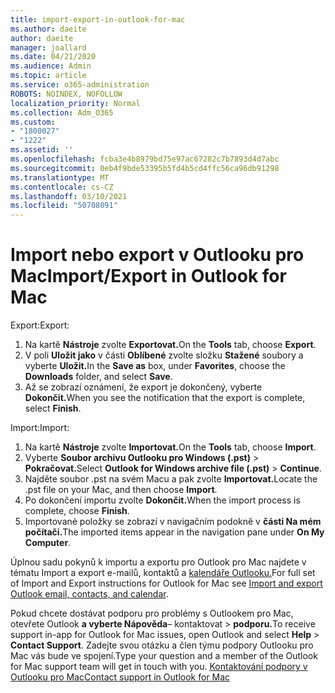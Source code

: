 ```yaml
---
title: import-export-in-outlook-for-mac
ms.author: daeite
author: daeite
manager: joallard
ms.date: 04/21/2020
ms.audience: Admin
ms.topic: article
ms.service: o365-administration
ROBOTS: NOINDEX, NOFOLLOW
localization_priority: Normal
ms.collection: Adm_O365
ms.custom:
- "1800027"
- "1222"
ms.assetid: ''
ms.openlocfilehash: fcba3e4b8979bd75e97ac67282c7b7893d4d7abc
ms.sourcegitcommit: 0eb4f9bde53395b5fd4b5cd4ffc56ca96db91298
ms.translationtype: MT
ms.contentlocale: cs-CZ
ms.lasthandoff: 03/10/2021
ms.locfileid: "50708091"
---
```

# <a name="importexport-in-outlook-for-mac"></a><span data-ttu-id="93312-102">Import nebo export v Outlooku pro Mac</span><span class="sxs-lookup"><span data-stu-id="93312-102">Import/Export in Outlook for Mac</span></span> 

<span data-ttu-id="93312-103">Export:</span><span class="sxs-lookup"><span data-stu-id="93312-103">Export:</span></span>
1. <span data-ttu-id="93312-104">Na kartě **Nástroje** zvolte **Exportovat.**</span><span class="sxs-lookup"><span data-stu-id="93312-104">On the **Tools** tab, choose **Export**.</span></span>
2. <span data-ttu-id="93312-105">V poli **Uložit jako** v části **Oblíbené** zvolte složku **Stažené** soubory a vyberte **Uložit.**</span><span class="sxs-lookup"><span data-stu-id="93312-105">In the **Save as** box, under **Favorites**, choose the **Downloads** folder, and select **Save**.</span></span>
3. <span data-ttu-id="93312-106">Až se zobrazí oznámení, že export je dokončený, vyberte **Dokončit.**</span><span class="sxs-lookup"><span data-stu-id="93312-106">When you see the notification that the export is complete, select **Finish**.</span></span>

<span data-ttu-id="93312-107">Import:</span><span class="sxs-lookup"><span data-stu-id="93312-107">Import:</span></span>
1. <span data-ttu-id="93312-108">Na kartě **Nástroje** zvolte **Importovat.**</span><span class="sxs-lookup"><span data-stu-id="93312-108">On the **Tools** tab, choose **Import**.</span></span>
2. <span data-ttu-id="93312-109">Vyberte **Soubor archivu Outlooku pro Windows (.pst)**  >  **Pokračovat.**</span><span class="sxs-lookup"><span data-stu-id="93312-109">Select **Outlook for Windows archive file (.pst)** > **Continue**.</span></span>
3. <span data-ttu-id="93312-110">Najděte soubor .pst na svém Macu a pak zvolte **Importovat.**</span><span class="sxs-lookup"><span data-stu-id="93312-110">Locate the .pst file on your Mac, and then choose **Import**.</span></span>
4. <span data-ttu-id="93312-111">Po dokončení importu zvolte **Dokončit.**</span><span class="sxs-lookup"><span data-stu-id="93312-111">When the import process is complete, choose **Finish**.</span></span>
5. <span data-ttu-id="93312-112">Importované položky se zobrazí v navigačním podokně v **části Na mém počítači.**</span><span class="sxs-lookup"><span data-stu-id="93312-112">The imported items appear in the navigation pane under **On My Computer**.</span></span>

<span data-ttu-id="93312-113">Úplnou sadu pokynů k importu a exportu pro Outlook pro Mac najdete v tématu Import a export e-mailů, kontaktů a [kalendáře Outlooku.](https://support.office.com/article/92577192-3881-4502-b79d-c3bbada6c8ef#ID0EAACAAA=Mac)</span><span class="sxs-lookup"><span data-stu-id="93312-113">For full set of Import and Export instructions for Outlook for Mac see [Import and export Outlook email, contacts, and calendar](https://support.office.com/article/92577192-3881-4502-b79d-c3bbada6c8ef#ID0EAACAAA=Mac).</span></span> 

<span data-ttu-id="93312-114">Pokud chcete dostávat podporu pro problémy s Outlookem pro Mac, otevřete Outlook **a vyberte Nápověda**– kontaktovat  >  **podporu.**</span><span class="sxs-lookup"><span data-stu-id="93312-114">To receive support in-app for Outlook for Mac issues, open Outlook and select **Help** > **Contact Support**.</span></span> <span data-ttu-id="93312-115">Zadejte svou otázku a člen týmu podpory Outlooku pro Mac vás bude ve spojení.</span><span class="sxs-lookup"><span data-stu-id="93312-115">Type your question and a member of the Outlook for Mac support team will get in touch with you.</span></span> [<span data-ttu-id="93312-116">Kontaktování podpory v Outlooku pro Mac</span><span class="sxs-lookup"><span data-stu-id="93312-116">Contact support in Outlook for Mac</span></span>](https://support.microsoft.com/office/contact-support-within-outlook-for-mac-d0410177-8e65-4487-93f7-206a3a3d71a8)